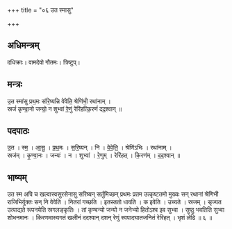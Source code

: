 +++
title = "०६ उत स्मासु"

+++
## अधिमन्त्रम्
दधिक्राः। वामदेवो गौतमः। त्रिष्टुप्।

## मन्त्रः
उ॒त स्मा॑सु प्रथ॒मः स॑रि॒ष्यन्नि वे॑वेति॒ श्रेणि॑भी॒ रथा॑नाम् ।  
स्रजं॑ कृण्वा॒नो जन्यो॒ न शुभ्वा॑ रे॒णुं रेरि॑हत्कि॒रणं॑ दद॒श्वान् ॥

## पदपाठः
उ॒त । स्म॒ । आ॒सु॒ । प्र॒थ॒मः । स॒रि॒ष्यन् । नि । वे॒वे॒ति॒ । श्रेणि॑ऽभिः । रथा॑नाम् ।  
स्रज॑म् । कृ॒ण्वा॒नः । जन्यः॑ । न । शुभ्वा॑ । रे॒णुम् । रेरि॑हत् । कि॒रण॑म् । द॒द॒श्वान् ॥

## भाष्यम्
उत स्म अपि च खल्वास्वसुरसेनासु सरिष्यन् सर्तुमिच्छन् प्रथमः प्रतम उत्कृष्टतमो मुख्यः सन् रथानां श्रेणिभी राजिभिर्युक्तः सन् नि वेवेति । नितरां गच्छति । इतस्ततो धावति । क इवेति । उच्यते । स्रजम् । सृज्यत उत्पाद्यते रूपनयेति स्रगलङ्कृतिः । तां कृण्वन्यो जन्यो न जनेभ्यो हितोऽश्व इव सुभ्वा । सुष्ठु भवतिति सुभ्वा शोभनमानः । किरणमास्यगतं खलीनं ददश्वान् दशन् रेणुं स्वपादघातजनितं रेरिहत् । भृशं लेढि ॥ ६ ॥